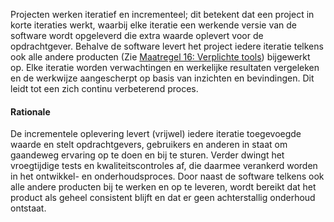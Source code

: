Projecten werken iteratief en incrementeel; dit betekent dat een project in korte iteraties werkt, waarbij elke iteratie een werkende versie van de software wordt opgeleverd die extra waarde oplevert voor de opdrachtgever. Behalve de software levert het project iedere iteratie telkens ook alle andere producten (Zie [Maatregel 16: Verplichte tools](#maatregel-16-verplichte-tools)) bijgewerkt op. Elke iteratie worden verwachtingen en werkelijke resultaten vergeleken en de werkwijze aangescherpt op basis van inzichten en bevindingen. Dit leidt tot een zich continu verbeterend proces.

#### Rationale

De incrementele oplevering levert (vrijwel) iedere iteratie toegevoegde waarde en stelt opdrachtgevers, gebruikers en anderen in staat om gaandeweg ervaring op te doen en bij te sturen. Verder dwingt het vroegtijdige tests en kwaliteitscontroles af, die daarmee verankerd worden in het ontwikkel- en onderhoudsproces. Door naast de software telkens ook alle andere producten bij te werken en op te leveren, wordt bereikt dat het product als geheel consistent blijft en dat er geen achterstallig onderhoud ontstaat.
